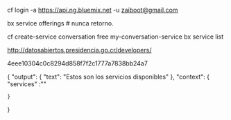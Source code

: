 cf login -a https://api.ng.bluemix.net -u zaiboot@gmail.com

bx service offerings # nunca retorno.

cf create-service conversation free my-conversation-service
bx service list

http://datosabiertos.presidencia.go.cr/developers/

4eee10304c0c8294d858f7f2c1777a7838bb24a7


{
    "output": {
        "text": "Estos son los servicios disponibles"
    },
    "context": {
        "services" :"<?@Servicio?>"

    }

}